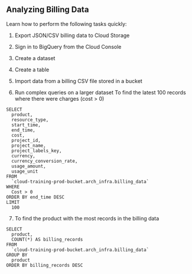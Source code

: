 ## Analyzing Billing Data

Learn how to perform the following tasks quickly:

1. Export JSON/CSV billing data to Cloud Storage

2. Sign in to BigQuery from the Cloud Console

3. Create a dataset

4. Create a table

5. Import data from a billing CSV file stored in a bucket

6. Run complex queries on a larger dataset To find the latest 100 records where there were charges (cost > 0)

```
SELECT
  product,
  resource_type,
  start_time,
  end_time,
  cost,
  project_id,
  project_name,
  project_labels_key,
  currency,
  currency_conversion_rate,
  usage_amount,
  usage_unit
FROM
  `cloud-training-prod-bucket.arch_infra.billing_data`
WHERE
  Cost > 0
ORDER BY end_time DESC
LIMIT
  100
  ```

7. To find the product with the most records in the billing data  
```  
SELECT
  product,
  COUNT(*) AS billing_records
FROM
  `cloud-training-prod-bucket.arch_infra.billing_data`
GROUP BY
  product
ORDER BY billing_records DESC
```
